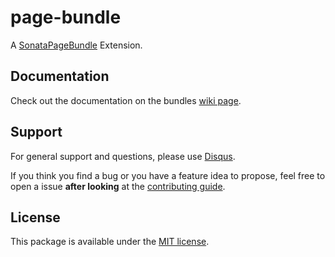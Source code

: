 # page-bundle

A [SonataPageBundle](https://github.com/sonata-project/SonataPageBundle) Extension.


## Documentation

Check out the documentation on the bundles [wiki page](https://github.com/bruery/page-bundle/wiki).

## Support

For general support and questions, please use [Disqus](https://thebruery.disq.us).

If you think you find a bug or you have a feature idea to propose, feel free to open a issue
**after looking** at the [contributing guide](CONTRIBUTING.md).

## License

This package is available under the [MIT license](LICENSE).
